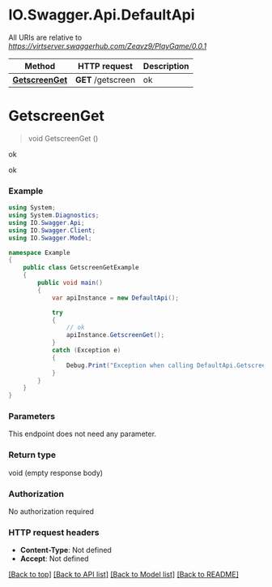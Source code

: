 # IO.Swagger.Api.DefaultApi

All URIs are relative to *https://virtserver.swaggerhub.com/Zeavz9/PlayGame/0.0.1*

Method | HTTP request | Description
------------- | ------------- | -------------
[**GetscreenGet**](DefaultApi.md#getscreenget) | **GET** /getscreen | ok


<a name="getscreenget"></a>
# **GetscreenGet**
> void GetscreenGet ()

ok

ok

### Example
```csharp
using System;
using System.Diagnostics;
using IO.Swagger.Api;
using IO.Swagger.Client;
using IO.Swagger.Model;

namespace Example
{
    public class GetscreenGetExample
    {
        public void main()
        {
            var apiInstance = new DefaultApi();

            try
            {
                // ok
                apiInstance.GetscreenGet();
            }
            catch (Exception e)
            {
                Debug.Print("Exception when calling DefaultApi.GetscreenGet: " + e.Message );
            }
        }
    }
}
```

### Parameters
This endpoint does not need any parameter.

### Return type

void (empty response body)

### Authorization

No authorization required

### HTTP request headers

 - **Content-Type**: Not defined
 - **Accept**: Not defined

[[Back to top]](#) [[Back to API list]](../README.md#documentation-for-api-endpoints) [[Back to Model list]](../README.md#documentation-for-models) [[Back to README]](../README.md)

